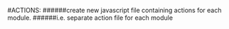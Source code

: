 #ACTIONS:
######create new javascript file containing actions for each module.
######i.e. separate action file for each module